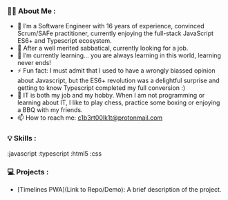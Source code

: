 ### :man_technologist: About Me :

- 🔭 I’m a Software Engineer with 16 years of experience, convinced Scrum/SAFe practitioner, currently enjoying the full-stack JavaScript ES6+ and Typescript ecosystem.
- 👯 After a well merited sabbatical, currently looking for a job.
- 🌱 I’m currently learning... you are always learning in this world, learning never ends!
- ⚡ Fun fact: I must admit that I used to have a wrongly biassed opinion about Javascript, but the ES6+ revolution was a delightful surprise and getting to know Typescript completed my full conversion :)
- 🥊 IT is both my job and my hobby. When I am not programming or learning about IT, I like to play chess, practice some boxing or enjoying a BBQ with my friends. 
- 📫 How to reach me: c1b3rt00lk1t@protonmail.com

### :bulb: Skills : 
:javascript 
:typescript
:html5 
:css 

### :computer: Projects :
- [Timelines PWA](Link to Repo/Demo): A brief description of the project.
<!--
**c1b3rt00lk1t/c1b3rt00lk1t** is a 🥊 _special_ ✨ repository because its `README.md` (this file) appears on your GitHub profile.

Here are some ideas to get you started:

- 🔭 I’m currently working on ...
- 🌱 I’m currently learning ...
- 👯 I’m looking to collaborate on ...
- 🤔 I’m looking for help with ...
- 💬 Ask me about ...
- 📫 How to reach me: ...
- 😄 Pronouns: ...
- ⚡ Fun fact: ...
-->
